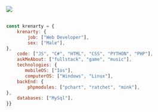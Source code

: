 
<a href="https://discord.com/users/1095630980980682873">
    <img src="https://lanyard.cnrad.dev/api/1095630980980682873?hideDiscrim=false&hideStatus=false&hideTimestamp=false">
  </a>
  <br> <br> 



```javascript
const krenarty = {
    krenarty: {
        job: ["Web Developer"],
        sex: ["Male"],
},               
    code: ["JS", "C#", "HTML", "CSS", "PYTHON", "PHP"],
    askMeAbout: ["fullstack", "game", "music"],
    technologies: {
       mobileOS: ["Ios"],
       computerOS: ["Windows", "Linux"],
    backEnd: {
        phpmodules: ["pchart", "ratchet", "mink"],
},
    databases: ["MySql"],
}}
```

